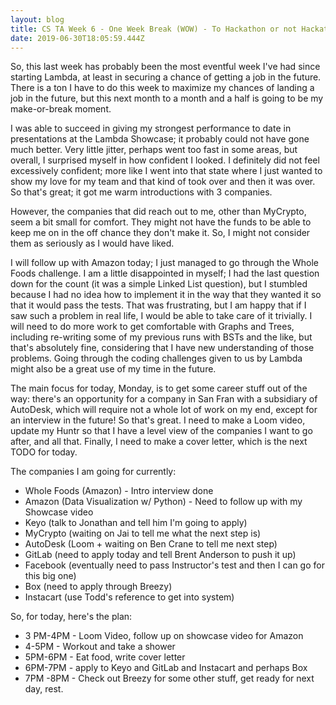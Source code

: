 ```yaml
---
layout: blog
title: CS TA Week 6 - One Week Break (WOW) - To Hackathon or not Hackathon?
date: 2019-06-30T18:05:59.444Z
---
```

So, this last week has probably been the most eventful week I've had since starting Lambda, at least in securing a chance of getting a job in the future. There is a ton I have to do this week to maximize my chances of landing a job in the future, but this next month to a month and a half is going to be my make-or-break moment.

I was able to succeed in giving my strongest performance to date in presentations at the Lambda Showcase; it probably could not have gone much better. Very little jitter, perhaps went too fast in some areas, but overall, I surprised myself in how confident I looked. I definitely did not feel excessively confident; more like I went into that state where I just wanted to show my love for my team and that kind of took over and then it was over. So that's great; it got me warm introductions with 3 companies. 

However, the companies that did reach out to me, other than MyCrypto, seem a bit small for comfort. They might not have the funds to be able to keep me on in the off chance they don't make it. So, I might not consider them as seriously as I would have liked.

I will follow up with Amazon today; I just managed to go through the Whole Foods challenge. I am a little disappointed in myself; I had the last question down for the count (it was a simple Linked List question), but I stumbled because I had no idea how to implement it in the way that they wanted it so that it would pass the tests. That was frustrating, but I am happy that if I saw such a problem in real life, I would be able to take care of it trivially. I will need to do more work to get comfortable with Graphs and Trees, including re-writing some of my previous runs with BSTs and the like, but that's absolutely fine, considering that I have new understanding of those problems. Going through the coding challenges given to us by Lambda might also be a great use of my time in the future.

The main focus for today, Monday, is to get some career stuff out of the way: there's an opportunity for a company in San Fran with a subsidiary of AutoDesk, which will require not a whole lot of work on my end, except for an interview in the future! So that's great. I need to make a Loom video, update my Huntr so that I have a level view of the companies I want to go after, and all that. Finally, I need to make a cover letter, which is the next TODO for today.

The companies I am going for currently:

* Whole Foods (Amazon) - Intro interview done
* Amazon (Data Visualization w/ Python) - Need to follow up with my Showcase video
* Keyo (talk to Jonathan and tell him I'm going to apply)
* MyCrypto (waiting on Jai to tell me what the next step is)
* AutoDesk (Loom + waiting on Ben Crane to tell me next step)
* GitLab (need to apply today and tell Brent Anderson to push it up)
* Facebook (eventually need to pass Instructor's test and then I can go for this big one)
* Box (need to apply through Breezy)
* Instacart (use Todd's reference to get into system)

So, for today, here's the plan:

* 3 PM-4PM - Loom Video, follow up on showcase video for Amazon
* 4-5PM - Workout and take a shower
* 5PM-6PM - Eat food, write cover letter
* 6PM-7PM - apply to Keyo and GitLab and Instacart and perhaps Box
* 7PM -8PM - Check out Breezy for some other stuff, get ready for next day, rest.
